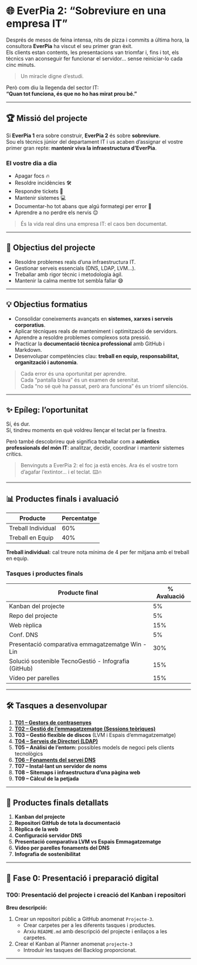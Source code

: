 # 🌐 EverPia 2: “Sobreviure en una empresa IT”

Després de mesos de feina intensa, nits de pizza i commits a última hora, la consultora **EverPia** ha viscut el seu primer gran èxit.  
Els clients estan contents, les presentacions van triomfar i, fins i tot, els tècnics van aconseguir fer funcionar el servidor… sense reiniciar-lo cada cinc minuts.  

> Un miracle digne d’estudi.  

Però com diu la llegenda del sector IT:  
**“Quan tot funciona, és que no ho has mirat prou bé.”**

---

## 🏆 Missió del projecte
Si **EverPia 1** era sobre construir, **EverPia 2** és sobre **sobreviure**.  
Sou els tècnics júnior del departament IT i us acaben d’assignar el vostre primer gran repte: **mantenir viva la infraestructura d’EverPia**.  

### El vostre dia a dia
- Apagar focs 🔥
- Resoldre incidències 🛠️
- Respondre tickets 📩
- Mantenir sistemes 💻
- Documentar-ho tot abans que algú formategi per error 📝
- Aprendre a no perdre els nervis 😌

> És la vida real dins una empresa IT: el caos ben documentat.

---

## 🎯 Objectius del projecte
- Resoldre problemes reals d’una infraestructura IT.  
- Gestionar serveis essencials (DNS, LDAP, LVM…).  
- Treballar amb rigor tècnic i metodologia àgil.  
- Mantenir la calma mentre tot sembla fallar 😅  

---

## 💡 Objectius formatius
- Consolidar coneixements avançats en **sistemes, xarxes i serveis corporatius**.  
- Aplicar tècniques reals de manteniment i optimització de servidors.  
- Aprendre a resoldre problemes complexos sota pressió.  
- Practicar la **documentació tècnica professional** amb GitHub i Markdown.  
- Desenvolupar competències clau: **treball en equip, responsabilitat, organització i autonomia**.

> Cada error és una oportunitat per aprendre.  
> Cada “pantalla blava” és un examen de serenitat.  
> Cada “no sé què ha passat, però ara funciona” és un triomf silenciós.

---

## ✨ Epíleg: l’oportunitat
Sí, és dur.  
Sí, tindreu moments en què voldreu llençar el teclat per la finestra.  

Però també descobrireu què significa treballar com a **autèntics professionals del món IT**: analitzar, decidir, coordinar i mantenir sistemes crítics.  

> Benvinguts a EverPia 2: el foc ja està encès. Ara és el vostre torn d’agafar l’extintor… i el teclat. ⌨️🔥

---

## 📊 Productes finals i avaluació
| Producte | Percentatge |
|----------|------------|
| Treball Individual | 60% |
| Treball en Equip | 40% |

**Treball individual:** cal treure nota mínima de 4 per fer mitjana amb el treball en equip.

### Tasques i productes finals

| Producte final | % Avaluació |
|----------------|-------------|
| Kanban del projecte | 5% |
| Repo del projecte | 5% |
| Web rèplica | 15% |
| Conf. DNS | 5% |
| Presentació comparativa emmagatzematge Win - Lin | 30% |
| Solució sostenible TecnoGestió - Infografia (GitHub) | 15% |
| Vídeo per parelles | 15% |

---

## 🛠️ Tasques a desenvolupar
1. **[T01 – Gestors de contrasenyes](Tasca04/tasca04.md)**
2. **[T02 – Gestió de l’emmagatzematge (Sessions teòriques)](Tasca02/README.md)**
3. **T03 – Gestió flexible de discos** (LVM i Espais d’emmagatzematge)
4. **[T04 – Serveis de Directori (LDAP)](Tasca04/tasca04.md)**
5. **T05 – Anàlisi de l’entorn:** possibles models de negoci pels clients tecnològics
6. **[T06 – Fonaments del servei DNS](Tasca06/tasca06.md)**
7. **T07 – Instal·lant un servidor de noms**
8. **T08 – Sitemaps i infraestructura d’una pàgina web**
9. **T09 – Càlcul de la petjada**

---

## 📌 Productes finals detallats
1. **Kanban del projecte**
2. **Repositori GitHub de tota la documentació**  
3. **Rèplica de la web**
4. **Configuració servidor DNS**
5. **Presentació comparativa LVM vs Espais Emmagatzematge**
6. **Vídeo per parelles fonaments del DNS**  
7. **Infografia de sostenibilitat**

---

## 🏁 Fase 0: Presentació i preparació digital
### T00: Presentació del projecte i creació del Kanban i repositori
**Breu descripció:**  
1. Crear un repositori públic a GitHub anomenat `Projecte-3`.  
   - Crear carpetes per a les diferents tasques i productes.  
   - Arxiu `README.md` amb descripció del projecte i enllaços a les carpetes.  
2. Crear el Kanban al Planner anomenat `projecte-3`  
   - Introduir les tasques del Backlog proporcionat.  

---

